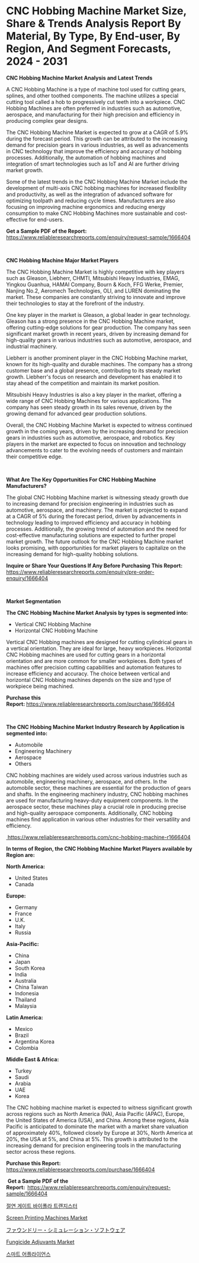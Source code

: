 <p><h1>CNC Hobbing Machine Market Size, Share & Trends Analysis Report By Material, By Type, By End-user, By Region, And Segment Forecasts, 2024 - 2031</h1></p><p><strong>CNC Hobbing Machine Market Analysis and Latest Trends</strong></p>
<p><p>A CNC Hobbing Machine is a type of machine tool used for cutting gears, splines, and other toothed components. The machine utilizes a special cutting tool called a hob to progressively cut teeth into a workpiece. CNC Hobbing Machines are often preferred in industries such as automotive, aerospace, and manufacturing for their high precision and efficiency in producing complex gear designs.</p><p>The CNC Hobbing Machine Market is expected to grow at a CAGR of 5.9% during the forecast period. This growth can be attributed to the increasing demand for precision gears in various industries, as well as advancements in CNC technology that improve the efficiency and accuracy of hobbing processes. Additionally, the automation of hobbing machines and integration of smart technologies such as IoT and AI are further driving market growth.</p><p>Some of the latest trends in the CNC Hobbing Machine Market include the development of multi-axis CNC hobbing machines for increased flexibility and productivity, as well as the integration of advanced software for optimizing toolpath and reducing cycle times. Manufacturers are also focusing on improving machine ergonomics and reducing energy consumption to make CNC Hobbing Machines more sustainable and cost-effective for end-users.</p></p>
<p><strong>Get a Sample PDF of the Report:&nbsp;</strong> <a href="https://www.reliableresearchreports.com/enquiry/request-sample/1666404">https://www.reliableresearchreports.com/enquiry/request-sample/1666404</a></p>
<p>&nbsp;</p>
<p><strong>CNC Hobbing Machine Major Market Players</strong></p>
<p><p>The CNC Hobbing Machine Market is highly competitive with key players such as Gleason, Liebherr, CHMTI, Mitsubishi Heavy Industries, EMAG, Yingkou Guanhua, HAMAI Company, Bourn & Koch, FFG Werke, Premier, Nanjing No.2, Aeromech Technologies, OLI, and LUREN dominating the market. These companies are constantly striving to innovate and improve their technologies to stay at the forefront of the industry.</p><p>One key player in the market is Gleason, a global leader in gear technology. Gleason has a strong presence in the CNC Hobbing Machine market, offering cutting-edge solutions for gear production. The company has seen significant market growth in recent years, driven by increasing demand for high-quality gears in various industries such as automotive, aerospace, and industrial machinery.</p><p>Liebherr is another prominent player in the CNC Hobbing Machine market, known for its high-quality and durable machines. The company has a strong customer base and a global presence, contributing to its steady market growth. Liebherr's focus on research and development has enabled it to stay ahead of the competition and maintain its market position.</p><p>Mitsubishi Heavy Industries is also a key player in the market, offering a wide range of CNC Hobbing Machines for various applications. The company has seen steady growth in its sales revenue, driven by the growing demand for advanced gear production solutions.</p><p>Overall, the CNC Hobbing Machine Market is expected to witness continued growth in the coming years, driven by the increasing demand for precision gears in industries such as automotive, aerospace, and robotics. Key players in the market are expected to focus on innovation and technology advancements to cater to the evolving needs of customers and maintain their competitive edge.</p></p>
<p>&nbsp;</p>
<p><strong>What Are The Key Opportunities For CNC Hobbing Machine Manufacturers?</strong></p>
<p><p>The global CNC Hobbing Machine market is witnessing steady growth due to increasing demand for precision engineering in industries such as automotive, aerospace, and machinery. The market is projected to expand at a CAGR of 5% during the forecast period, driven by advancements in technology leading to improved efficiency and accuracy in hobbing processes. Additionally, the growing trend of automation and the need for cost-effective manufacturing solutions are expected to further propel market growth. The future outlook for the CNC Hobbing Machine market looks promising, with opportunities for market players to capitalize on the increasing demand for high-quality hobbing solutions.</p></p>
<p><strong>Inquire or Share Your Questions If Any Before Purchasing This Report:</strong> <a href="https://www.reliableresearchreports.com/enquiry/pre-order-enquiry/1666404">https://www.reliableresearchreports.com/enquiry/pre-order-enquiry/1666404</a></p>
<p>&nbsp;</p>
<p><strong>Market Segmentation</strong></p>
<p><strong>The CNC Hobbing Machine Market Analysis by types is segmented into:</strong></p>
<p><ul><li>Vertical CNC Hobbing Machine</li><li>Horizontal CNC Hobbing Machine</li></ul></p>
<p><p>Vertical CNC Hobbing machines are designed for cutting cylindrical gears in a vertical orientation. They are ideal for large, heavy workpieces. Horizontal CNC Hobbing machines are used for cutting gears in a horizontal orientation and are more common for smaller workpieces. Both types of machines offer precision cutting capabilities and automation features to increase efficiency and accuracy. The choice between vertical and horizontal CNC Hobbing machines depends on the size and type of workpiece being machined.</p></p>
<p><strong>Purchase this Report:&nbsp;</strong><a href="https://www.reliableresearchreports.com/purchase/1666404">https://www.reliableresearchreports.com/purchase/1666404</a></p>
<p>&nbsp;</p>
<p><strong>The CNC Hobbing Machine Market Industry Research by Application is segmented into:</strong></p>
<p><ul><li>Automobile</li><li>Engineering Machinery</li><li>Aerospace</li><li>Others</li></ul></p>
<p><p>CNC hobbing machines are widely used across various industries such as automobile, engineering machinery, aerospace, and others. In the automobile sector, these machines are essential for the production of gears and shafts. In the engineering machinery industry, CNC hobbing machines are used for manufacturing heavy-duty equipment components. In the aerospace sector, these machines play a crucial role in producing precise and high-quality aerospace components. Additionally, CNC hobbing machines find application in various other industries for their versatility and efficiency.</p></p>
<p><a href="https://www.reliableresearchreports.com/cnc-hobbing-machine-r1666404">&nbsp;https://www.reliableresearchreports.com/cnc-hobbing-machine-r1666404</a></p>
<p><strong>In terms of Region, the CNC Hobbing Machine Market Players available by Region are:</strong></p>
<p>
    <p> <strong> North America: </strong>
        <ul>
            <li>United States</li>
            <li>Canada</li>
        </ul>
        </p> 
    <p> <strong> Europe: </strong>
        <ul>
            <li>Germany</li>
            <li>France</li>
            <li>U.K.</li>
            <li>Italy</li>
            <li>Russia</li>
        </ul>
        </p> 
    <p> <strong> Asia-Pacific: </strong>
        <ul>
            <li>China</li>
            <li>Japan</li>
            <li>South Korea</li>
            <li>India</li>
            <li>Australia</li>
            <li>China Taiwan</li>
            <li>Indonesia</li>
            <li>Thailand</li>
            <li>Malaysia</li>
        </ul>
        </p> 
    <p> <strong> Latin America: </strong>
        <ul>
            <li>Mexico</li>
            <li>Brazil</li>
            <li>Argentina Korea</li>
            <li>Colombia</li>
        </ul>
        </p> 
    <p> <strong> Middle East & Africa: </strong>
        <ul>
            <li>Turkey</li>
            <li>Saudi</li>
            <li>Arabia</li>
            <li>UAE</li>
            <li>Korea</li>
        </ul>
    </p>
    </p>
<p><p>The CNC hobbing machine market is expected to witness significant growth across regions such as North America (NA), Asia Pacific (APAC), Europe, the United States of America (USA), and China. Among these regions, Asia Pacific is anticipated to dominate the market with a market share valuation of approximately 40%, followed closely by Europe at 30%, North America at 20%, the USA at 5%, and China at 5%. This growth is attributed to the increasing demand for precision engineering tools in the manufacturing sector across these regions.</p></p>
<p><strong>Purchase this Report: </strong><a href="https://www.reliableresearchreports.com/purchase/1666404">https://www.reliableresearchreports.com/purchase/1666404</a></p>
<p>&nbsp;<strong>Get a Sample PDF of the Report:&nbsp;&nbsp;</strong><a href="https://www.reliableresearchreports.com/enquiry/request-sample/1666404">https://www.reliableresearchreports.com/enquiry/request-sample/1666404</a></p>
<p><strong></strong></p>
<p><p><a href="https://github.com/vsap75a286l/Market-Research-Report-List-1/blob/main/663090834614.md">절연 게이트 바이폴라 트랜지스터</a></p><p><a href="https://github.com/RichRobinson5/Market-Research-Report-List-4/blob/main/screen-printing-machines-market.md">Screen Printing Machines Market</a></p><p><a href="https://github.com/mcbeesbxa270/Market-Research-Report-List-1/blob/main/765307738271.md">ファウンドリー・シミュレーション・ソフトウェア</a></p><p><a href="https://issuu.com/reportprime-2/docs/fungicide-adjuvants-market-size-2030.pptx">Fungicide Adjuvants Market</a></p><p><a href="https://github.com/Maeennan456456/Market-Research-Report-List-1/blob/main/483809134615.md">스마트 어플라이언스</a></p></p>